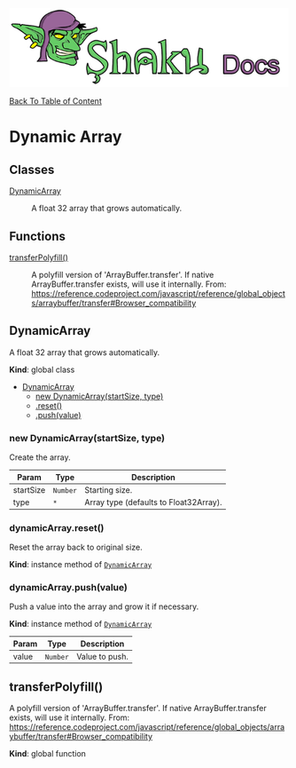 ![Shaku JS](resources/logo-sm.png)

[Back To Table of Content](index.md)

# Dynamic Array

## Classes

<dl>
<dt><a href="#DynamicArray">DynamicArray</a></dt>
<dd><p>A float 32 array that grows automatically.</p>
</dd>
</dl>

## Functions

<dl>
<dt><a href="#transferPolyfill">transferPolyfill()</a></dt>
<dd><p>A polyfill version of &#39;ArrayBuffer.transfer&#39;.
If native ArrayBuffer.transfer exists, will use it internally.
From: <a href="https://reference.codeproject.com/javascript/reference/global_objects/arraybuffer/transfer#Browser_compatibility">https://reference.codeproject.com/javascript/reference/global_objects/arraybuffer/transfer#Browser_compatibility</a></p>
</dd>
</dl>

<a name="DynamicArray"></a>

## DynamicArray
A float 32 array that grows automatically.

**Kind**: global class  

* [DynamicArray](#DynamicArray)
    * [new DynamicArray(startSize, type)](#new_DynamicArray_new)
    * [.reset()](#DynamicArray+reset)
    * [.push(value)](#DynamicArray+push)

<a name="new_DynamicArray_new"></a>

### new DynamicArray(startSize, type)
Create the array.


| Param | Type | Description |
| --- | --- | --- |
| startSize | <code>Number</code> | Starting size. |
| type | <code>\*</code> | Array type (defaults to Float32Array). |

<a name="DynamicArray+reset"></a>

### dynamicArray.reset()
Reset the array back to original size.

**Kind**: instance method of [<code>DynamicArray</code>](#DynamicArray)  
<a name="DynamicArray+push"></a>

### dynamicArray.push(value)
Push a value into the array and grow it if necessary.

**Kind**: instance method of [<code>DynamicArray</code>](#DynamicArray)  

| Param | Type | Description |
| --- | --- | --- |
| value | <code>Number</code> | Value to push. |

<a name="transferPolyfill"></a>

## transferPolyfill()
A polyfill version of 'ArrayBuffer.transfer'.
If native ArrayBuffer.transfer exists, will use it internally.
From: https://reference.codeproject.com/javascript/reference/global_objects/arraybuffer/transfer#Browser_compatibility

**Kind**: global function  
